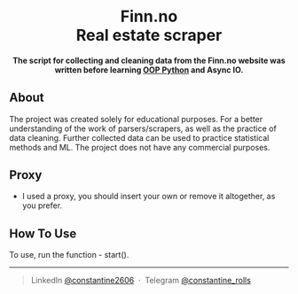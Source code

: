 
<h1 align="center">
  <br>
  Finn.no
  <br>
  Real estate scraper
  <br>
</h1>

<h4 align="center">The script for collecting and cleaning data from the Finn.no website was written before learning <a href="https://stepik.org/course/98974/" target="_blank">OOP Python</a> and Async IO.</h4>


## About

The project was created solely for educational purposes. For a better understanding of the work of parsers/scrapers, as well as the practice of data cleaning.
Further collected data can be used to practice statistical methods and ML. The project does not have any commercial purposes.

## Proxy

* I used a proxy, you should insert your own or remove it altogether, as you prefer.

## How To Use

To use, run the function - start().



---
> LinkedIn [@constantine2606](www.linkedin.com/in/constantine2606) &nbsp;&middot;&nbsp;
> Telegram [@constantine_rolls](https://t.me/constantine_rolls)

